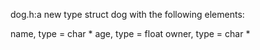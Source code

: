 dog.h:a new type struct dog with the following elements:

name, type = char *
age, type = float
owner, type = char *
